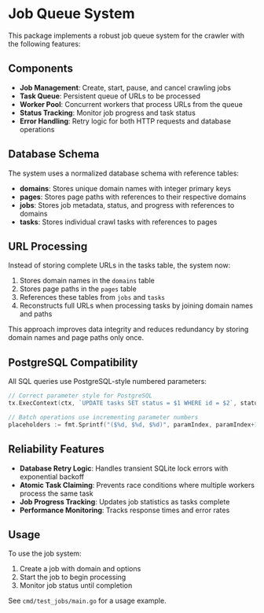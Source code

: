 # Job Queue System

This package implements a robust job queue system for the crawler with the following features:

## Components

- **Job Management**: Create, start, pause, and cancel crawling jobs
- **Task Queue**: Persistent queue of URLs to be processed
- **Worker Pool**: Concurrent workers that process URLs from the queue
- **Status Tracking**: Monitor job progress and task status
- **Error Handling**: Retry logic for both HTTP requests and database operations

## Database Schema

The system uses a normalized database schema with reference tables:

- **domains**: Stores unique domain names with integer primary keys
- **pages**: Stores page paths with references to their respective domains
- **jobs**: Stores job metadata, status, and progress with references to domains
- **tasks**: Stores individual crawl tasks with references to pages

## URL Processing

Instead of storing complete URLs in the tasks table, the system now:

1. Stores domain names in the `domains` table
2. Stores page paths in the `pages` table
3. References these tables from `jobs` and `tasks`
4. Reconstructs full URLs when processing tasks by joining domain names and paths

This approach improves data integrity and reduces redundancy by storing domain names and page paths only once.

## PostgreSQL Compatibility

All SQL queries use PostgreSQL-style numbered parameters:

```go
// Correct parameter style for PostgreSQL
tx.ExecContext(ctx, `UPDATE tasks SET status = $1 WHERE id = $2`, status, id)

// Batch operations use incrementing parameter numbers
placeholders := fmt.Sprintf("($%d, $%d, $%d)", paramIndex, paramIndex+1, paramIndex+2)
```

## Reliability Features

- **Database Retry Logic**: Handles transient SQLite lock errors with exponential backoff
- **Atomic Task Claiming**: Prevents race conditions where multiple workers process the same task
- **Job Progress Tracking**: Updates job statistics as tasks complete
- **Performance Monitoring**: Tracks response times and error rates

## Usage

To use the job system:

1. Create a job with domain and options
2. Start the job to begin processing
3. Monitor job status until completion

See `cmd/test_jobs/main.go` for a usage example.
